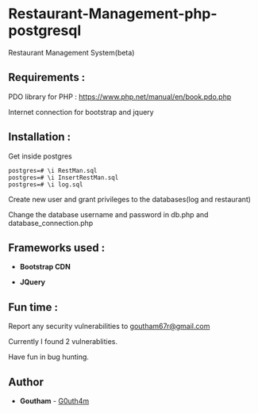 # Restaurant-Management-php-postgresql
Restaurant Management System(beta)

## Requirements :
PDO library for PHP : https://www.php.net/manual/en/book.pdo.php

Internet connection for bootstrap and jquery

## Installation :

Get inside postgres
```
postgres=# \i RestMan.sql
postgres=# \i InsertRestMan.sql
postgres=# \i log.sql
```
Create new user and grant privileges to the databases(log and restaurant)

Change the database username and password in db.php and database_connection.php

## Frameworks used :
* **Bootstrap CDN**

* **JQuery**

## Fun time :
Report any security vulnerabilities to goutham67r@gmail.com

Currently I found 2 vulnerablities.

Have fun in bug hunting.

## Author
* **Goutham** - [G0uth4m](https://github.com/G0uth4m)
